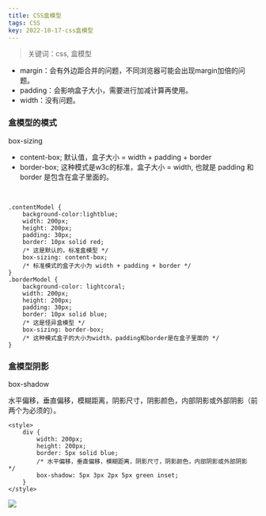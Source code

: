 ```yaml
---
title: CSS盒模型
tags: CSS
key: 2022-10-17-css盒模型
---
```

> 关键词：css, 盒模型

* margin：会有外边距合并的问题，不同浏览器可能会出现margin加倍的问题。
* padding：会影响盒子大小，需要进行加减计算再使用。
* width：没有问题。

### 盒模型的模式

box-sizing

* content-box; 默认值，盒子大小 = width + padding + border
* border-box; 这种模式是w3c的标准，盒子大小 = width, 也就是 padding 和 border 是包含在盒子里面的。

<br>

	.contentModel {
	    background-color:lightblue;
	    width: 200px;
	    height: 200px;
	    padding: 30px;
	    border: 10px solid red;
	    /* 这是默认的，标准盒模型 */
	    box-sizing: content-box;
	    /* 标准模式的盒子大小为 width + padding + border */
	}
	.borderModel {
	    background-color: lightcoral;
	    width: 200px;
	    height: 200px;
	    padding: 30px;
	    border: 10px solid blue;
	    /* 这是怪异盒模型 */
	    box-sizing: border-box;
	    /* 这种模式盒子的大小为width，padding和border是在盒子里面的 */
	}

### 盒模型阴影

box-shadow

水平偏移，垂直偏移，模糊距离，阴影尺寸，阴影颜色，内部阴影或外部阴影（前两个为必须的）。

    <style>
        div {
            width: 200px;
            height: 200px;
            border: 5px solid blue;
            /* 水平偏移，垂直偏移，模糊距离，阴影尺寸，阴影颜色，内部阴影或外部阴影 */
            box-shadow: 5px 3px 2px 5px green inset;
        }
    </style>

<img src="https://image.oldboard.tech/blog/1498467567011.png">




